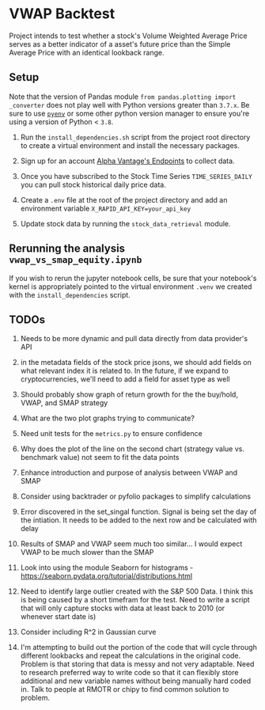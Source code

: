 # VWAP Backtest

Project intends to test whether a stock's Volume Weighted Average Price serves as a better indicator of a asset's future price than the Simple Average Price with an identical lookback range.

## Setup
Note that the version of Pandas module `from pandas.plotting import _converter` does not play well with Python versions greater than `3.7.x`. Be sure to use [`pyenv`](https://github.com/pyenv/pyenv) or some other python version manager to ensure you're using a version of Python < `3.8`.

1. Run the `install_dependencies.sh` script from the project root directory to create a virtual environment and install the necessary packages.

2. Sign up for an account [Alpha Vantage's Endpoints](https://rapidapi.com/alphavantage/api/alpha-vantage/endpointsand) to collect data.

3. Once you have subscribed to the Stock Time Series `TIME_SERIES_DAILY` you can pull stock historical daily price data.

4. Create a `.env` file at the root of the project directory and add an environment variable `X_RAPID_API_KEY=your_api_key`

5. Update stock data by running the `stock_data_retrieval` module.

## Rerunning the analysis `vwap_vs_smap_equity.ipynb`
If you wish to rerun the jupyter notebook cells, be sure that your notebook's kernel is appropriately pointed to the virtual environment `.venv` we created with the `install_dependencies` script.

## TODOs
1. Needs to be more dynamic and pull data directly from data provider's API

1. in the metadata fields of the stock price jsons, we should add fields on what relevant index it is related to. In the future, if we expand to cryptocurrencies, we'll need to add a field for asset type as well

2. Should probably show graph of return growth for the the buy/hold, VWAP, and SMAP strategy

3. What are the two plot graphs trying to communicate?

3. Need unit tests for the `metrics.py` to ensure confidence

4. Why does the plot of the line on the second chart (strategy value vs. benchmark value) not seem to fit the data points

5. Enhance introduction and purpose of analysis between VWAP and SMAP

7. Consider using backtrader or pyfolio packages to simplify calculations

9. Error discovered in the set_singal function. Signal is being set the day of the intiation. It needs to be added to the
   next row and be calculated with delay

10. Results of SMAP and VWAP seem much too similar... I would expect VWAP to be much slower than the SMAP

11. Look into using the module Seaborn for histograms - https://seaborn.pydata.org/tutorial/distributions.html

12. Need to identify large outlier created with the S&P 500 Data.
    I think this is being caused by a short timefram for the test. Need to write a script that will only capture stocks with data at least
    back to 2010 (or whenever start date is)

13. Consider including R^2 in Gaussian curve

14. I'm attempting to build out the portion of the code that will cycle through different lookbacks and repeat the calculations
in the original code. Problem is that storing that data is messy and not very adaptable. Need to research preferred way to write code so that it can flexibly store additional and new variable names without being manually hard coded in. Talk to people at RMOTR or chipy to find common solution to problem.
